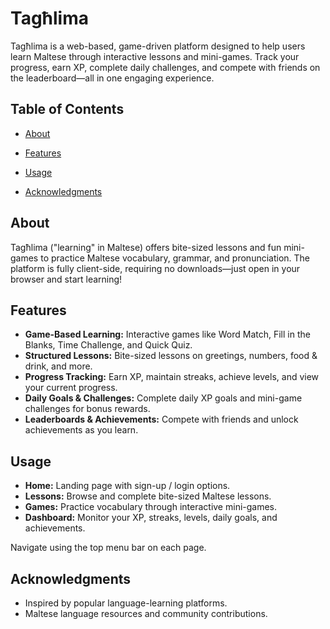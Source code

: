 # Tagħlima

Tagħlima is a web-based, game-driven platform designed to help users learn Maltese through interactive lessons and mini-games. Track your progress, earn XP, complete daily challenges, and compete with friends on the leaderboard—all in one engaging experience.

## Table of Contents

- [About](#about)
- [Features](#features)
- [Usage](#usage)


- [Acknowledgments](#acknowledgments)

## About

Tagħlima ("learning" in Maltese) offers bite-sized lessons and fun mini-games to practice Maltese vocabulary, grammar, and pronunciation. The platform is fully client-side, requiring no downloads—just open in your browser and start learning!

## Features

- **Game-Based Learning:** Interactive games like Word Match, Fill in the Blanks, Time Challenge, and Quick Quiz.
- **Structured Lessons:** Bite-sized lessons on greetings, numbers, food & drink, and more.
- **Progress Tracking:** Earn XP, maintain streaks, achieve levels, and view your current progress.
- **Daily Goals & Challenges:** Complete daily XP goals and mini-game challenges for bonus rewards.
- **Leaderboards & Achievements:** Compete with friends and unlock achievements as you learn.

## Usage

- **Home:** Landing page with sign-up / login options.
- **Lessons:** Browse and complete bite-sized Maltese lessons.
- **Games:** Practice vocabulary through interactive mini-games.
- **Dashboard:** Monitor your XP, streaks, levels, daily goals, and achievements.

Navigate using the top menu bar on each page.

## Acknowledgments

- Inspired by popular language-learning platforms.
- Maltese language resources and community contributions.

